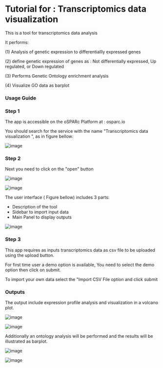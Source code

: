 # Tutorial for : Transcriptomics data visualization 

This is a tool for transcriptomics data analysis

It performs:

(1) Analysis of genetic expression to differentiallly expressed genes

(2) define genetic expression of genes as : Not differentially expressed, Up regulated, or Down regulated

(3) Performs Genetic Ontology enrichment analysis

(4) Visualize GO data as barplot

### Usage Guide

### Step 1

The app is accessible on the oSPARc Platform at : osparc.io

You should search for the service with the name "Transcriptomics data visualization ", as in figure bellow:


![image](https://github.com/user-attachments/assets/8b1931fa-9cb0-4f60-bd77-d2427ded3549)

### Step 2

Next you need to click on the "open" button

![image]([https://github.com/user-attachments/assets/2765c879-b10a-4fe5-8275-b18b5e7f1e4b](https://github.com/SPARC-FAIR-Codeathon/oSPARC-Hub/blob/main2/Tutorials/Figures/Application%20screenshot%20-%20Transcriptomics%20data%20visualization%20(1).JPG))


![image](https://github.com/user-attachments/assets/2765c879-b10a-4fe5-8275-b18b5e7f1e4b)

The user interface ( Figure bellow) includes 3 parts:
- Description of the tool
- Sidebar to import input data
- Main Panel to display outputs

![image](https://github.com/user-attachments/assets/3ab57e63-7e3d-40ac-b322-379de3d25b8e)

### Step 3

This app requires as inputs transcriptomics data as csv file to be uploaded using the upload button.

For first time user a demo option is available, You need to select the demo option then click on submit.

To import your own data select the "Import CSV File option and click submit

### Outputs

The output include expression profile analysis and visualization in a volcano plot.

![image](https://github.com/user-attachments/assets/86cd91b2-273a-4fcf-8a98-705c66802238)

![image](https://github.com/user-attachments/assets/5150dbfb-951c-4995-bcb0-1c95720267dd)

Additionally an ontology analysis will be performed and the results will be illustrated as barplot.

![image](https://github.com/user-attachments/assets/3259c444-6cc4-4fa3-aa1d-a5a14a368021)

![image](https://github.com/user-attachments/assets/2e97c4c0-9257-4d62-b56b-c3161883c67e)




 
